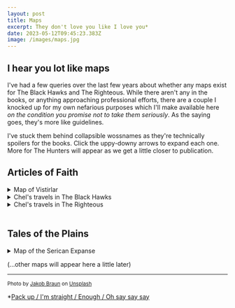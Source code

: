 ```yaml
---
layout: post
title: Maps
excerpt: They don't love you like I love you*
date: 2023-05-12T09:45:23.383Z
image: /images/maps.jpg
---
```


## I hear you lot like maps

I've had a few queries over the last few years about whether any maps exist for The Black Hawks and The Righteous. While there aren't any in the books, or anything approaching professional efforts, there are a couple I knocked up for my own nefarious purposes which I'll make available here _on the condition you promise not to take them seriously_. As the saying goes, they's more like guidelines.

I've stuck them behind collapsible wossnames as they're technically spoilers for the books. Click the uppy-downy arrows to expand each one. More for The Hunters will appear as we get a little closer to publication.

## Articles of Faith

<details>
    <summary>
        Map of Vistirlar
    </summary>
    {% picture /images/maps/black-hawks-map.jpg %}
</details>

<details>
    <summary>
        Chel's travels in The Black Hawks
    </summary>
    {% picture /images/maps/black-hawks-map-routes.jpg %}
</details>

<details>
    <summary>
        Chel's travels in The Righteous
    </summary>
    {% picture /images/maps/black-hawks-map-routes-2.jpg %}
</details>
<br/>

## Tales of the Plains

<details>
    <summary>
        Map of the Serican Expanse
    </summary>
    {% picture /images/maps/hunters-map.jpg %}
</details>

(...other maps will appear here a little later)

---
<small>Photo by <a href="https://unsplash.com/@jakobustrop?utm_source=unsplash&utm_medium=referral&utm_content=creditCopyText">Jakob Braun</a> on <a href="https://unsplash.com/photos/DD0fKMPg8ZA?utm_source=unsplash&utm_medium=referral&utm_content=creditCopyText">Unsplash</a></small>

*[Pack up / I'm straight / Enough / Oh say say say](https://www.youtube.com/watch?v=oIIxlgcuQRU)